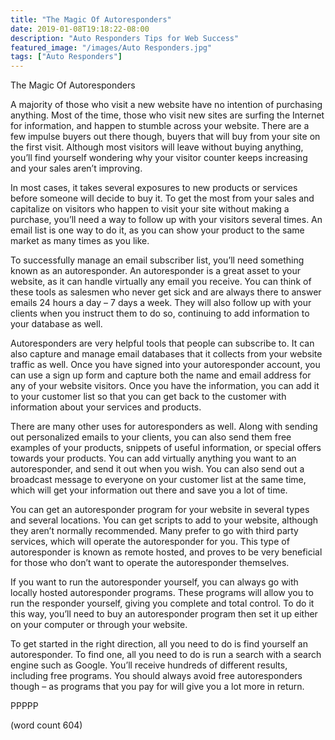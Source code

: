 ```yaml
---
title: "The Magic Of Autoresponders"
date: 2019-01-08T19:18:22-08:00
description: "Auto Responders Tips for Web Success"
featured_image: "/images/Auto Responders.jpg"
tags: ["Auto Responders"]
---
```


The Magic Of Autoresponders

A majority of those who visit a new website have no intention of purchasing anything.  Most of the time, those who visit new sites are surfing the Internet for information, and happen to stumble across your website.  There are a few impulse buyers out there though, buyers that will buy from your site on the first visit.  Although most visitors will leave without buying anything, you’ll find yourself wondering why your visitor counter keeps increasing and your sales aren’t improving.

In most cases, it takes several exposures to new products or services before someone will decide to buy it.  To get the most from your sales and capitalize on visitors who happen to visit your site without making a purchase, you’ll need a way to follow up with your visitors several times.  An email list is one way to do it, as you can show your product to the same market as many times as you like.

To successfully manage an email subscriber list, you’ll need something known as an autoresponder.  An autoresponder is a great asset to your website, as it can handle virtually any email you receive.  You can think of these tools as salesmen who never get sick and are always there to answer emails 24 hours a day – 7 days a week.  They will also follow up with your clients when you instruct them to do so, continuing to add information to your database as well.

Autoresponders are very helpful tools that people can subscribe to.  It can also capture and manage email databases that it collects from your website traffic as well.  Once you have signed into your autoresponder account, you can use a sign up form and capture both the name and email address for any of your website visitors.  Once you have the information, you can add it to your customer list so that you can get back to the customer with information about your services and products.

There are many other uses for autoresponders as well.  Along with sending out personalized emails to your clients, you can also send them free examples of your products, snippets of useful information, or special offers towards your products.  You can add virtually anything you want to an autoresponder, and send it out when you wish.  You can also send out a broadcast message to everyone on your customer list at the same time, which will get your information out there and save you a lot of time.

You can get an autoresponder program for your website in several types and several locations.  You can get scripts to add to your website, although they aren’t normally recommended.  Many prefer to go with third party services, which will operate the autoresponder for you.  This type of autoresponder is known as remote hosted, and proves to be very beneficial for those who don’t want to operate the autoresponder themselves.

If you want to run the autoresponder yourself, you can always go with locally hosted autoresponder programs.  These programs will allow you to run the responder yourself, giving you complete and total control.  To do it this way, you’ll need to buy an autoresponder program then set it up either on your computer or through your website.  

To get started in the right direction, all you need to do is find yourself an autoresponder.  To find one, all you need to do is run a search with a search engine such as Google.  You’ll receive hundreds of different results, including free programs.  You should always avoid free autoresponders though – as programs that you pay for will give you a lot more in return.

PPPPP

(word count 604)
